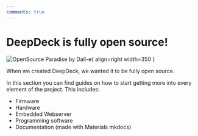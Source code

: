 ```yaml
---
comments: true
---
```


# DeepDeck is fully open source!


![OpenSource Paradise by Dall-e](img/keyboard_opensource.png){ align=right width=350 }

When we created DeepDeck, we wanted it to be fully open source.


In this section you can find guides on how to start getting more into every element of the project. This includes:

- Firmware
- Hardware
- Embedded Webserver
- Programming software
- Documentation (made with Materials mkdocs)


